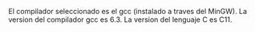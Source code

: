 El compilador seleccionado es el gcc (instalado a traves del MinGW).
La version del compilador gcc es 6.3.
La version del lenguaje C es C11.
